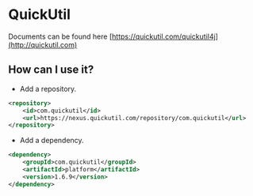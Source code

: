 # QuickUtil

Documents can be found here [https://quickutil.com/quickutil4j](http://quickutil.com)

## How can I use it?

+ Add a repository.

```xml
<repository>
	<id>com.quickutil</id>
	<url>https://nexus.quickutil.com/repository/com.quickutil</url>
</repository>
```

+ Add a dependency.
```xml
<dependency>
	<groupId>com.quickutil</groupId>
	<artifactId>platform</artifactId>
	<version>1.6.9</version>
</dependency>
```

